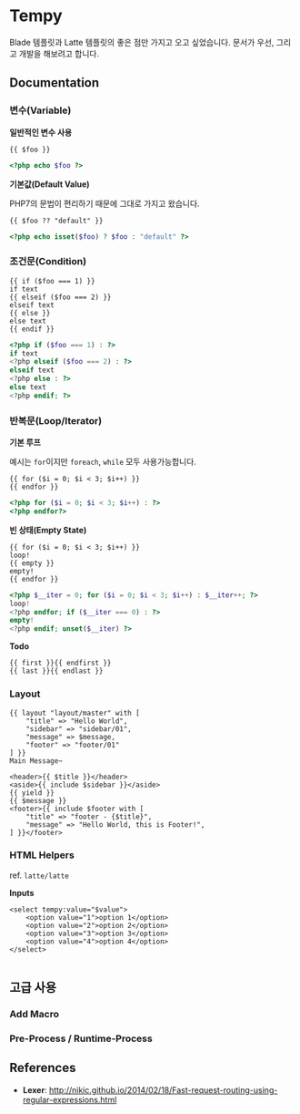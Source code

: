 Tempy
===

Blade 템플릿과 Latte 템플릿의 좋은 점만 가지고 오고 싶었습니다. 문서가 우선, 그리고 개발을 해보려고 합니다.

## Documentation

### 변수(Variable)

**일반적인 변수 사용**

```tempy
{{ $foo }}
```

```php
<?php echo $foo ?>
```

**기본값(Default Value)**

PHP7의 문법이 편리하기 때문에 그대로 가지고 왔습니다.

```tempy
{{ $foo ?? "default" }}
```

```php
<?php echo isset($foo) ? $foo : "default" ?>
```

### 조건문(Condition)

```tempy
{{ if ($foo === 1) }}
if text
{{ elseif ($foo === 2) }}
elseif text
{{ else }}
else text
{{ endif }}
```

```php
<?php if ($foo === 1) : ?>
if text
<?php elseif ($foo === 2) : ?>
elseif text
<?php else : ?>
else text
<?php endif; ?>
```

### 반복문(Loop/Iterator)

**기본 루프**

예시는 `for`이지만 `foreach`, `while` 모두 사용가능합니다.

```tempy
{{ for ($i = 0; $i < 3; $i++) }}
{{ endfor }}
```

```php
<?php for ($i = 0; $i < 3; $i++) : ?>
<?php endfor?>
```

**빈 상태(Empty State)**

```tempy
{{ for ($i = 0; $i < 3; $i++) }}
loop!
{{ empty }}
empty!
{{ endfor }}
```

```php
<?php $__iter = 0; for ($i = 0; $i < 3; $i++) : $__iter++; ?>
loop!
<?php endfor; if ($__iter === 0) : ?>
empty!
<?php endif; unset($__iter) ?>
```

**Todo**

```tempy
{{ first }}{{ endfirst }}
{{ last }}{{ endlast }}
```

### Layout

```tempy
{{ layout "layout/master" with [
    "title" => "Hello World",
    "sidebar" => "sidebar/01",
    "message" => $message,
    "footer" => "footer/01"
] }}
Main Message~
```

```tempy
<header>{{ $title }}</header>
<aside>{{ include $sidebar }}</aside>
{{ yield }}
{{ $message }}
<footer>{{ include $footer with [
    "title" => "footer - {$title}",
    "message" => "Hello World, this is Footer!",
] }}</footer>
```

### HTML Helpers

ref. `latte/latte`

**Inputs**

```tempy
<select tempy:value="$value">
    <option value="1">option 1</option>
    <option value="2">option 2</option>
    <option value="3">option 3</option>
    <option value="4">option 4</option>
</select>
```

```php

```
## 고급 사용

### Add Macro

### Pre-Process / Runtime-Process


## References

- **Lexer**: http://nikic.github.io/2014/02/18/Fast-request-routing-using-regular-expressions.html
